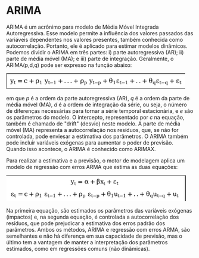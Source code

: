 # ARIMA

ARIMA é um acrônimo para modelo de Média Móvel Integrada Autoregressiva. Esse modelo permite a influência dos valores passados das variáveis dependentes nos valores presentes, também conhecida como autocorrelação. Portanto, ele é aplicado para estimar modelos dinâmicos. Podemos dividir o ARIMA em três partes: i) parte autoregressiva (AR); ii) parte de média móvel (MA); e iii) parte de integração. Geralmente, o ARIMA(p,d,q) pode ser expresso na função abaixo:

![](https://raw.githubusercontent.com/4intelligence/documentation/main/pt-br/time-series/modelagem/img/form_arima1.png)

em que _p_ é a ordem da parte autoregressiva (AR), _q_ é a ordem da parte de média móvel (MA), _d_ é a ordem de integração da série, ou seja, o número de diferenças necessárias para tornar a série temporal estacionária, e _e_ são os parâmetros do modelo. O intercepto, representado por _c_ na equação, também é chamado de "drift" (desvio) neste modelo. A parte de média móvel (MA) representa a autocorrelação nos resíduos, que, se não for controlada, pode enviesar a estimativa dos parâmetros. O ARIMA também pode incluir variáveis exógenas para aumentar o poder de previsão. Quando isso acontece, o ARIMA é conhecido como ARIMAX.

Para realizar a estimativa e a previsão, o motor de modelagem aplica um modelo de regressão com erros ARMA que estima as duas equações:

![](https://raw.githubusercontent.com/4intelligence/documentation/main/pt-br/time-series/modelagem/img/form_arima2.png)

Na primeira equação, são estimados os parâmetros das variáveis exógenas (impactos) e, na segunda equação, é controlada a autocorrelação dos resíduos, que pode prejudicar a estimativa dos erros padrão dos parâmetros. Ambos os métodos, ARIMA e regressão com erros ARMA, são semelhantes e não há diferença em sua capacidade de previsão, mas o último tem a vantagem de manter a interpretação dos parâmetros estimados, como em regressões comuns (não dinâmicas).

